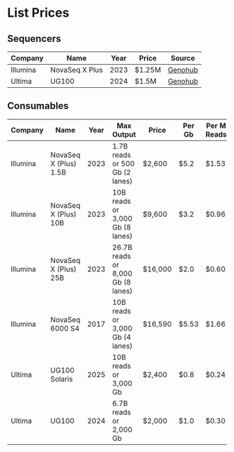 # List Prices

## Sequencers

| Company  | Name           | Year | Price  | Source |
|----------|----------------|------|--------|--------|
| Illumina | NovaSeq X Plus | 2023 | $1.25M | [Genohub](https://genohub.com/ngs-sequencer/3/illumina-novaseq-x-plus/) |
| Ultima   | UG100          | 2024 | $1.5M  | [Genohub](https://genohub.com/ngs-sequencer/37/ultima-genomics-ug-100/) |

## Consumables

| Company  | Name                  | Year | Max Output                        | Price   | Per Gb  | Per M Reads | Source  |
|----------|-----------------------|------|-----------------------------------|---------|---------|-------------|---------|
| Illumina | NovaSeq X (Plus) 1.5B | 2023 | 1.7B reads or 500 Gb (2 lanes)    | $2,600  | $5.2    | $1.53       | [Genohub](https://genohub.com/ngs-sequencer/3/illumina-novaseq-x-plus/) |
| Illumina | NovaSeq X (Plus) 10B  | 2023 | 10B reads or 3,000 Gb (8 lanes)   | $9,600  | $3.2    | $0.96       | [Genohub](https://genohub.com/ngs-sequencer/3/illumina-novaseq-x-plus/) |
| Illumina | NovaSeq X (Plus) 25B  | 2023 | 26.7B reads or 8,000 Gb (8 lanes) | $16,000 | $2.0    | $0.60       | [Genohub](https://genohub.com/ngs-sequencer/3/illumina-novaseq-x-plus/) |
| Illumina | NovaSeq 6000 S4       | 2017 | 10B reads or 3,000 Gb (4 lanes)   | $16,590 | $5.53   | $1.66       | [Genohub](https://genohub.com/ngs-sequencer/5/illumina-novaseq-6000/) |
| Ultima   | UG100 Solaris         | 2025 | 10B reads or 3,000 Gb             | $2,400  | $0.8    | $0.24       | [Ultima](https://www.ultimagenomics.com/products/ug-100-sequencing-platform/) |
| Ultima   | UG100                 | 2024 | 6.7B reads or 2,000 Gb            | $2,000  | $1.0    | $0.30       | [Ultima](https://www.ultimagenomics.com/products/ug-100-sequencing-platform/) |
